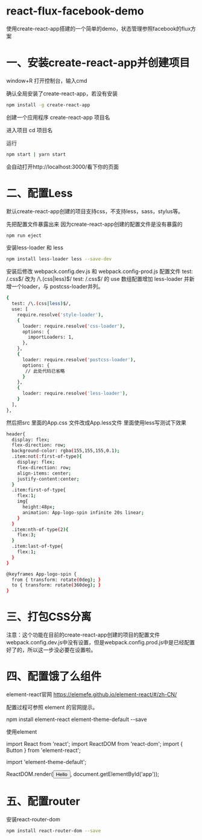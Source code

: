 # react-flux-facebook-demo
使用create-react-app搭建的一个简单的demo，状态管理参照facebook的flux方案


# 一、安装create-react-app并创建项目
window+R 打开控制台，输入cmd

确认全局安装了create-react-app，若没有安装
```bash
npm install -g create-react-app  
```
创建一个应用程序 
create-react-app 项目名

进入项目
cd 项目名

运行
```bash
npm start | yarn start  
```
会自动打开http://localhost:3000/看下你的页面


# 二、配置Less

默认create-react-app创建的项目支持css，不支持less，sass，stylus等。

先把配置文件暴露出来 因为create-react-app创建的配置文件是没有暴露的
```bash
npm run eject 
```
安装less-loader 和 less 
```bash
npm install less-loader less --save-dev
```

安装后修改 webpack.config.dev.js 和 webpack.config-prod.js 配置文件
test: /\.css$/ 改为 /\.(css|less)$/
test: /\.css$/ 的 use 数组配置增加 less-loader
并新增一个loader，与 postcss-loader并列。

```bash
{
  test: /\.(css|less)$/,
  use: [
    require.resolve('style-loader'),
    {
      loader: require.resolve('css-loader'),
      options: {
        importLoaders: 1,
      },
    },
    {
      loader: require.resolve('postcss-loader'),
      options: {
       // 此处代码已省略
      }
    },
    {
      loader: require.resolve('less-loader'),
    }
  ],
},
```

然后把src 里面的App.css 文件改成App.less文件 里面使用less写测试下效果
```bash
header{                                                                                       
  display: flex;
  flex-direction: row;
  background-color: rgba(155,155,155,0.1);
  .item:not(:first-of-type){
    display: flex;
    flex-direction: row;
    align-items: center;
    justify-content:center;
  }
  .item:first-of-type{
    flex:1;
    img{
      height:48px;
      animation: App-logo-spin infinite 20s linear; 
    }
  }
  .item:nth-of-type(2){
    flex:3;
  }
  .item:last-of-type{
    flex:1;
  }
}

@keyframes App-logo-spin {
  from { transform: rotate(0deg); }
  to { transform: rotate(360deg); }
}
```


# 三、打包CSS分离

注意：这个功能在目前的create-react-app创建的项目的配置文件webpack.config.dev.js中没有设置，但是webpack.config.prod.js中是已经配置好了的，所以这一步没必要在设置啦。


# 四、配置饿了么组件 

element-react官网
https://elemefe.github.io/element-react/#/zh-CN/

配置过程可参照 element 的官网提示。

npm install element-react element-theme-default --save

使用element 

import React from 'react';
import ReactDOM from 'react-dom';
import { Button } from 'element-react';

import 'element-theme-default';

ReactDOM.render(<Button type="primary">Hello</Button>, document.getElementById('app'));


# 五、配置router

安装react-router-dom 
```bash
npm install react-router-dom --save
```

